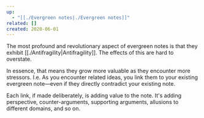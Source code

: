 ```yaml
---
up:
  - "[[./Evergreen notes|./Evergreen notes]]"
related: []
created: 2020-06-01
---
```

The most profound and revolutionary aspect of evergreen notes is that they exhibit [[./Antifragility|Antifragility]]. The effects of this are hard to overstate.

In essence, that means they grow more valuable as they encounter more stressors. I.e. As you encounter related ideas, you link them to your existing evergreen note—even if they directly contradict your existing note. 

Each link, if made deliberately, is adding value to the note. It's adding perspective, counter-arguments, supporting arguments, allusions to different domains, and so on.